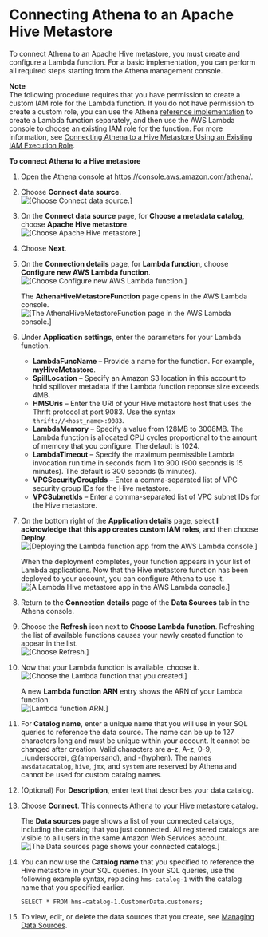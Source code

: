 # Connecting Athena to an Apache Hive Metastore<a name="connect-to-data-source-hive-connecting-athena-to-an-apache-hive-metastore"></a>

To connect Athena to an Apache Hive metastore, you must create and configure a Lambda function\. For a basic implementation, you can perform all required steps starting from the Athena management console\.

**Note**  
The following procedure requires that you have permission to create a custom IAM role for the Lambda function\. If you do not have permission to create a custom role, you can use the Athena [reference implementation](connect-to-data-source-hive.md#connect-to-a-data-source-hive-features-reference-implementation) to create a Lambda function separately, and then use the AWS Lambda console to choose an existing IAM role for the function\. For more information, see [Connecting Athena to a Hive Metastore Using an Existing IAM Execution Role](connect-data-source-hive-existing-iam-role.md)\.

**To connect Athena to a Hive metastore**

1. Open the Athena console at [https://console\.aws\.amazon\.com/athena/](https://console.aws.amazon.com/athena/home)\.

1. Choose **Connect data source**\.  
![\[Choose Connect data source.\]](http://docs.aws.amazon.com/athena/latest/ug/images/connect-to-data-source-hive-1.png)

1. On the **Connect data source** page, for **Choose a metadata catalog**, choose **Apache Hive metastore**\.  
![\[Choose Apache Hive metastore.\]](http://docs.aws.amazon.com/athena/latest/ug/images/connect-to-data-source-hive-2.png)

1. Choose **Next**\.

1. On the **Connection details** page, for **Lambda function**, choose **Configure new AWS Lambda function**\.  
![\[Choose Configure new AWS Lambda function.\]](http://docs.aws.amazon.com/athena/latest/ug/images/connect-to-data-source-hive-3.png)

   The **AthenaHiveMetastoreFunction** page opens in the AWS Lambda console\.  
![\[The AthenaHiveMetastoreFunction page in the AWS Lambda console.\]](http://docs.aws.amazon.com/athena/latest/ug/images/connect-to-data-source-hive-4.png)

1. Under **Application settings**, enter the parameters for your Lambda function\.
   + **LambdaFuncName** – Provide a name for the function\. For example, **myHiveMetastore**\.
   + **SpillLocation** – Specify an Amazon S3 location in this account to hold spillover metadata if the Lambda function reponse size exceeds 4MB\.
   + **HMSUris** – Enter the URI of your Hive metastore host that uses the Thrift protocol at port 9083\. Use the syntax `thrift://<host_name>:9083`\.
   + **LambdaMemory** – Specify a value from 128MB to 3008MB\. The Lambda function is allocated CPU cycles proportional to the amount of memory that you configure\. The default is 1024\.
   + **LambdaTimeout** – Specify the maximum permissible Lambda invocation run time in seconds from 1 to 900 \(900 seconds is 15 minutes\)\. The default is 300 seconds \(5 minutes\)\.
   + **VPCSecurityGroupIds** – Enter a comma\-separated list of VPC security group IDs for the Hive metastore\.
   + **VPCSubnetIds** – Enter a comma\-separated list of VPC subnet IDs for the Hive metastore\.

1. On the bottom right of the **Application details** page, select **I acknowledge that this app creates custom IAM roles**, and then choose **Deploy**\.  
![\[Deploying the Lambda function app from the AWS Lambda console.\]](http://docs.aws.amazon.com/athena/latest/ug/images/connect-to-data-source-hive-4a.png)

   When the deployment completes, your function appears in your list of Lambda applications\. Now that the Hive metastore function has been deployed to your account, you can configure Athena to use it\.  
![\[A Lambda Hive metastore app in the AWS Lambda console.\]](http://docs.aws.amazon.com/athena/latest/ug/images/connect-to-data-source-hive-4b.png)

1. Return to the **Connection details** page of the **Data Sources** tab in the Athena console\.

1. Choose the **Refresh** icon next to **Choose Lambda function**\. Refreshing the list of available functions causes your newly created function to appear in the list\.  
![\[Choose Refresh.\]](http://docs.aws.amazon.com/athena/latest/ug/images/connect-to-data-source-hive-4c.png)

1. Now that your Lambda function is available, choose it\.  
![\[Choose the Lambda function that you created.\]](http://docs.aws.amazon.com/athena/latest/ug/images/connect-to-data-source-hive-4d.png)

   A new **Lambda function ARN** entry shows the ARN of your Lambda function\.  
![\[Lambda function ARN.\]](http://docs.aws.amazon.com/athena/latest/ug/images/connect-to-data-source-hive-5.png)

1. For **Catalog name**, enter a unique name that you will use in your SQL queries to reference the data source\. The name can be up to 127 characters long and must be unique within your account\. It cannot be changed after creation\. Valid characters are a\-z, A\-z, 0\-9, \_\(underscore\), @\(ampersand\), and \-\(hyphen\)\. The names `awsdatacatalog`, `hive`, `jmx`, and `system` are reserved by Athena and cannot be used for custom catalog names\.

1. \(Optional\) For **Description**, enter text that describes your data catalog\.

1. Choose **Connect**\. This connects Athena to your Hive metastore catalog\.

   The **Data sources** page shows a list of your connected catalogs, including the catalog that you just connected\. All registered catalogs are visible to all users in the same Amazon Web Services account\.   
![\[The Data sources page shows your connected catalogs.\]](http://docs.aws.amazon.com/athena/latest/ug/images/connect-to-data-source-hive-6.png)

1. You can now use the **Catalog name** that you specified to reference the Hive metastore in your SQL queries\. In your SQL queries, use the following example syntax, replacing `hms-catalog-1` with the catalog name that you specified earlier\.

   ```
   SELECT * FROM hms-catalog-1.CustomerData.customers; 
   ```

1. To view, edit, or delete the data sources that you create, see [Managing Data Sources](data-sources-managing.md)\.